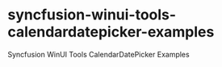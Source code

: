 # syncfusion-winui-tools-calendardatepicker-examples
Syncfusion WinUI Tools CalendarDatePicker Examples

